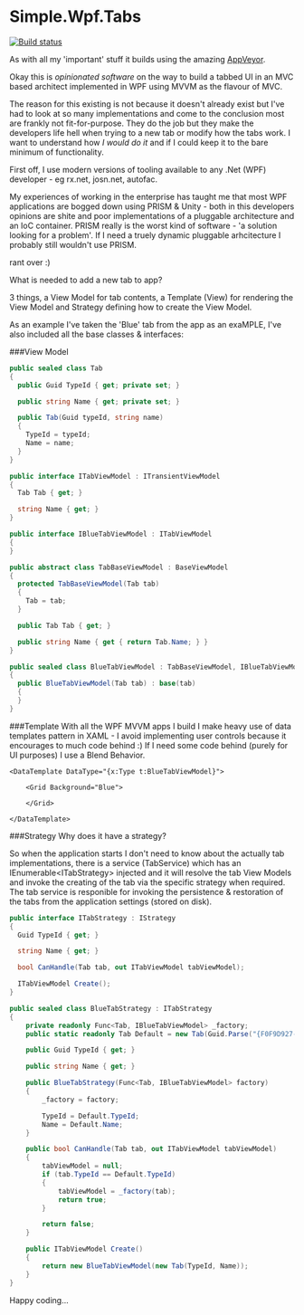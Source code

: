 Simple.Wpf.Tabs
===============

[![Build status](https://ci.appveyor.com/api/projects/status/db6cyf2xksk6sc4o/branch/master?svg=true)](https://ci.appveyor.com/project/oriches/simple-wpf-tabs/branch/master)

As with all my 'important' stuff it builds using the amazing [AppVeyor](https://ci.appveyor.com/project/oriches/simple-wpf-tabs).


Okay this is *opinionated software* on the way to build a tabbed UI in an MVC based architect implemented in WPF using MVVM as the flavour of MVC.

The reason for this existing is not because it doesn't already exist but I've had to look at so many implementations and come to the conclusion most are frankly not fit-for-purpose. They do the job but they make the developers life hell when trying to a new tab or modify how the tabs work. I want to understand how *I would do it* and if I could keep it to the bare minimum of functionality.

First off, I use modern versions of tooling available to any .Net (WPF) developer - eg rx.net, josn.net, autofac.

My experiences of working in the enterprise has taught me that most WPF applications are bogged down using PRISM & Unity - both in this developers opinions are shite and poor implementations of a pluggable architecture and an IoC container. PRISM really is the worst kind of software - 'a solution looking for a problem'. If I need a truely dynamic pluggable arhcitecture I probably still wouldn't use PRISM.

rant over :)

What is needed to add a new tab to app?

3 things, a View Model for tab contents, a Template (View) for rendering the View Model and Strategy defining how to create the View Model.

As an example I've taken the 'Blue' tab from the app as an exaMPLE, I've also included all the base classes & interfaces:

###View Model

```C#
public sealed class Tab
{
  public Guid TypeId { get; private set; }

  public string Name { get; private set; }

  public Tab(Guid typeId, string name)
  {
    TypeId = typeId;
    Name = name;
  }
}

public interface ITabViewModel : ITransientViewModel
{
  Tab Tab { get; }

  string Name { get; }
}

public interface IBlueTabViewModel : ITabViewModel
{
}

public abstract class TabBaseViewModel : BaseViewModel
{
  protected TabBaseViewModel(Tab tab)
  {
    Tab = tab;
  }

  public Tab Tab { get; }

  public string Name { get { return Tab.Name; } }
}

public sealed class BlueTabViewModel : TabBaseViewModel, IBlueTabViewModel
{
  public BlueTabViewModel(Tab tab) : base(tab)
  {
  }
}
```

###Template
With all the WPF MVVM apps I build I make heavy use of data templates pattern in XAML - I avoid implementing user controls because it encourages to much code behind :) If I need some code behind (purely for UI purposes) I use a Blend Behavior.

```XAML
<DataTemplate DataType="{x:Type t:BlueTabViewModel}">

    <Grid Background="Blue">

    </Grid>

</DataTemplate>
```

###Strategy
Why does it have a strategy? 

So when the application starts I don't need to know about the actually tab implementations, there is a service (TabService) which has an IEnumerable&lt;ITabStrategy&gt; injected and it will resolve the tab View Models and invoke the creating of the tab via the specific strategy when required. The tab service is responible for invoking the persistence & restoration of the tabs from the application settings (stored on disk).

```C#
public interface ITabStrategy : IStrategy
{
  Guid TypeId { get; }

  string Name { get; }

  bool CanHandle(Tab tab, out ITabViewModel tabViewModel);

  ITabViewModel Create();
}

public sealed class BlueTabStrategy : ITabStrategy
{
	private readonly Func<Tab, IBlueTabViewModel> _factory;
	public static readonly Tab Default = new Tab(Guid.Parse("{F0F9D927-7E08-4E17-AF1B-106B5DCF1C22}"), "Blue");

	public Guid TypeId { get; }

	public string Name { get; }

	public BlueTabStrategy(Func<Tab, IBlueTabViewModel> factory)
	{
		_factory = factory;

		TypeId = Default.TypeId;
		Name = Default.Name;
	}

	public bool CanHandle(Tab tab, out ITabViewModel tabViewModel)
	{
		tabViewModel = null;
		if (tab.TypeId == Default.TypeId)
		{
			tabViewModel = _factory(tab);
			return true;
		}

		return false;
	}

	public ITabViewModel Create()
	{
		return new BlueTabViewModel(new Tab(TypeId, Name));
	}
}
```

Happy coding...


